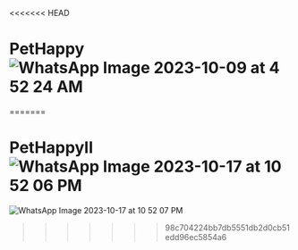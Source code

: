 <<<<<<< HEAD
# PetHappy![WhatsApp Image 2023-10-09 at 4 52 24 AM](https://github.com/GustaCortez/PetHappy/assets/93358662/6f5513d4-099f-4369-b61f-34f4f9e8e9e9)
=======
# PetHappyII![WhatsApp Image 2023-10-17 at 10 52 06 PM](https://github.com/GustaCortez/PetHappyII/assets/93358662/d7ecdbd5-24ee-4f2d-8d30-45f47aa8c9bd)
![WhatsApp Image 2023-10-17 at 10 52 07 PM](https://github.com/GustaCortez/PetHappyII/assets/93358662/44b8133d-4142-42c3-89ba-7e4a12539e3b)
>>>>>>> 98c704224bb7db5551db2d0cb51edd96ec5854a6
